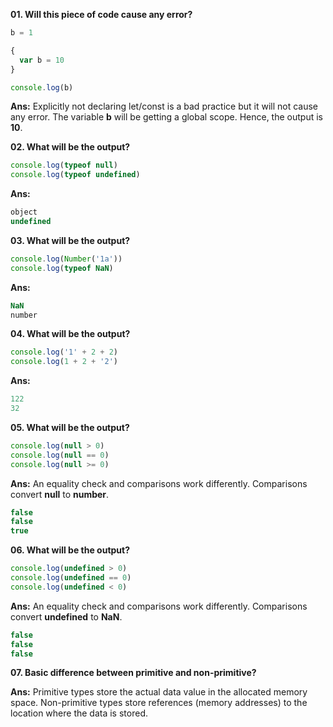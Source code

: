 **01. Will this piece of code cause any error?**

```javascript
b = 1

{
  var b = 10
}

console.log(b)
```

**Ans:** Explicitly not declaring let/const is a bad practice but it will not cause any error. The variable **b** will be getting a global scope. Hence, the output is **10**.

**02. What will be the output?**

```javascript
console.log(typeof null)
console.log(typeof undefined)
```

**Ans:**

```javascript
object
undefined
```

**03. What will be the output?**

```javascript
console.log(Number('1a'))
console.log(typeof NaN)
```

**Ans:**

```javascript
NaN
number
```

**04. What will be the output?**

```javascript
console.log('1' + 2 + 2)
console.log(1 + 2 + '2')
```

**Ans:**

```javascript
122
32
```

**05. What will be the output?**

```javascript
console.log(null > 0)
console.log(null == 0)
console.log(null >= 0)
```

**Ans:** An equality check and comparisons work differently. Comparisons convert **null** to **number**.

```javascript
false
false
true
```

**06. What will be the output?**

```javascript
console.log(undefined > 0)
console.log(undefined == 0)
console.log(undefined < 0)
```

**Ans:** An equality check and comparisons work differently. Comparisons convert **undefined** to **NaN**.

```javascript
false
false
false
```

**07. Basic difference between primitive and non-primitive?**

**Ans:** Primitive types store the actual data value in the allocated memory space. Non-primitive types store references (memory addresses) to the location where the data is stored.
